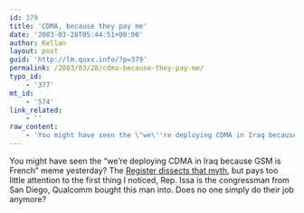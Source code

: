 ```yaml
---
id: 379
title: 'CDMA, because they pay me'
date: '2003-03-28T05:44:51+00:00'
author: Kellan
layout: post
guid: 'http://lm.quxx.info/?p=379'
permalink: /2003/03/28/cdma-because-they-pay-me/
typo_id:
    - '377'
mt_id:
    - '574'
link_related:
    - ''
raw_content:
    - 'You might have seen the \"we\''re deploying CDMA in Iraq because GSM is French\" meme yesterday?  The <a href=\"http://www.theregister.co.uk/content/59/29974.html\">Register dissects that myth</a>, but pays too little attention to the first thing I noticed, Rep. Issa is the congressman from San Diego, Qualcomm bought this man into.  Does no one simply do their job anymore?'
---
```


You might have seen the “we’re deploying CDMA in Iraq because GSM is French” meme yesterday? The [Register dissects that myth](http://www.theregister.co.uk/content/59/29974.html), but pays too little attention to the first thing I noticed, Rep. Issa is the congressman from San Diego, Qualcomm bought this man into. Does no one simply do their job anymore?
